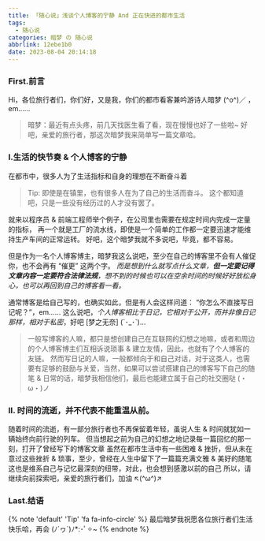 ```yaml
---
title: 「随心说」浅谈个人博客的宁静 And 正在快进的都市生活
tags:
  - 随心说
categories: 暗梦 の 随心说
abbrlink: 12ebe1b0
date: 2023-08-04 20:14:18
---
```


### First.前言
Hi，各位旅行者们，你们好，又是我，你们的都市看客兼吟游诗人暗梦 (^o^)／ ，em......
> 暗梦：最近有点头疼，前几天找医生看了看，现在慢慢也好了一些啦~
好吧，亲爱的旅行者，那这次暗梦我来简单写一篇文章哈。

### I.生活的快节奏 & 个人博客的宁静
在都市中，很多人为了生活指标和自身的理想在不断奋斗着
> Tip: 即使是在镇里，也有很多人在为了自己的生活而奋斗。
这个都知道吧，只是一些没有经历过的人才没有罢了。

就来以程序员 & 前端工程师举个例子，在公司里也需要在规定时间内完成一定量的指标，
再一个就是工厂的流水线，即使是一个简单的工作都一定要迅速才能维持生产车间的正常运转。
好吧，这个暗梦我就不多说吧，毕竟，都不容易。

但是作为一名个人博客博主，暗梦我这么说吧，至少在自己的博客里不会有人催促你，也不会再有 “催更” 这两个字。
*而是想到什么就写点什么文章，**但一定要记得文章内容一定要符合法律法规**，想不到的时候也可以在空余时间的时候好好放松身心，也可以再回到自己的博客看一看。*

通常博客是给自己写的，也确实如此，但是有人会这样问道： “你怎么不直接写日记呢？”，em......
这么说吧，*个人博客相比于日记，它相对于公开，而并非像日记那样，相对于私密*，好吧 [梦之无奈] (´･_･`)...

> 一般写博客的人嘛，都只是想创建自己在互联网的幻想之地嘛，或者和周边的个人博客博主们互相诉说琐事 & 建立友情，因此，也就有了个人博客的友链。
> 然而写日记的人嘛，一般都倾向于和自己对话，对于这类人，也需要有足够的鼓励与关爱，当然，如果可以尝试搭建自己的博客写下自己的随笔 & 日常的话，暗梦我相信他们，最后也能建立属于自己的社交圈哒 (・ω・)ノ

### II. 时间的流逝，并不代表不能重温从前。
随着时间的流逝，有一部分旅行者也不再保留着年轻，虽说人生 & 时间就犹如一辆始终向前行驶的列车。
但当想起之前为自己的幻想之地记录每一篇回忆的那一刻，打开了曾经写下的博客文章
虽然在都市生活中有一些困难 & 挫折，但从未在意过这些挫折 & 琐事，至少，曾经在人生中留下了一篇篇充满文雅 & 美好的随笔
这也是维系自己与记忆最深刻的纽带，对此，也会想到感激以前的自己
所以，请继续向前探索吧，亲爱的旅行者们，加油 ↖(^ω^)↗

### Last.结语
{% note 'default' 'Tip' 'fa fa-info-circle' %}
最后暗梦我祝愿各位旅行者们生活快乐哈，再会 (ﾉ´ヮ`)ﾉ*:･ﾟ✧~
{% endnote %}